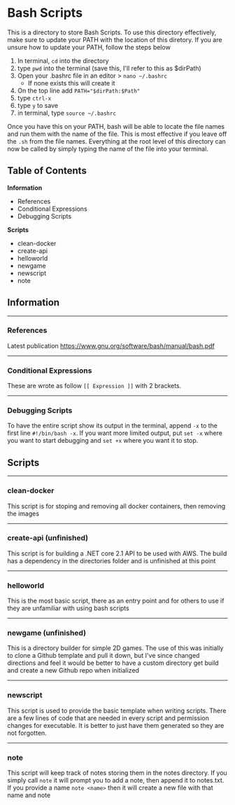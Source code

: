 # Bash Scripts

This is a directory to store Bash Scripts. To use this directory effectively, 
make sure to update your PATH with the location of this diretory. If you are 
unsure how to update your PATH, follow the steps below

1. In terminal, `cd` into the directory
2. type `pwd` into the terminal (save this, I'll refer to this as $dirPath)
3. Open your .bashrc file in an editor > `nano ~/.bashrc`
    - If none exists this will create it
4. On the top line add `PATH="$dirPath:$Path"`
5. type `ctrl-x`
6. type `y` to save
7. in terminal, type `source ~/.bashrc`

Once you have this on your PATH, bash will be able to locate the file names and
run them with the name of the file. This is most effective if you leave off the
`.sh` from the file names. Everything at the root level of this directory can 
now be called by simply typing the name of the file into your terminal.


## Table of Contents

**Information**
* References
* Conditional Expressions
* Debugging Scripts

**Scripts**
* clean-docker
* create-api
* helloworld
* newgame
* newscript
* note


## Information

***
### References
Latest publication
https://www.gnu.org/software/bash/manual/bash.pdf


***
### Conditional Expressions
These are wrote as follow `[[ Expression ]]` with 2 brackets.


***
### Debugging Scripts
To have the entire script show its output in the terminal, append `-x`
to the first line `#!/bin/bash -x`. If you want more limited output, put
`set -x` where you want to start debugging and `set +x` where you want 
it to stop.


## Scripts

***
### clean-docker
This script is for stoping and removing all docker containers, 
then removing the images


***
### create-api (unfinished)
This script is for building a .NET core 2.1 API to be used with
AWS. The build has a dependency in the directories folder and is
unfinished at this point


***
### helloworld
This is the most basic script, there as an entry point and for
others to use if they are unfamiliar with using bash scripts


***
### newgame (unfinished)
This is a directory builder for simple 2D games. The use of this
was initially to clone a Github template and pull it down, but I've
since changed directions and feel it would be better to have a
custom directory get build and create a new Github repo when initialized


***
### newscript
This script is used to provide the basic template when writing scripts.
There are a few lines of code that are needed in every script and 
permission changes for executable. It is better to just have them generated 
so they are not forgotten.


***
### note
This script will keep track of notes storing them in the notes directory.
If you simply call `note` it will prompt you to add a note, then append it
to notes.txt. If you provide a name `note <name>` then it will create a new
file with that name and note